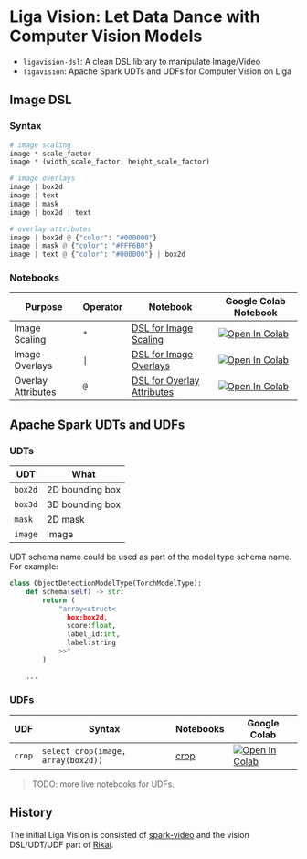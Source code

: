 # Liga Vision: Let Data Dance with Computer Vision Models
+ `ligavision-dsl`: A clean DSL library to manipulate Image/Video
+ `ligavision`: Apache Spark UDTs and UDFs for Computer Vision on Liga

## Image DSL
### Syntax
``` python
# image scaling
image * scale_factor
image * (width_scale_factor, height_scale_factor)

# image overlays
image | box2d
image | text
image | mask
image | box2d | text

# overlay attributes
image | box2d @ {"color": "#000000"}
image | mask @ {"color": "#FFF6B0"}
image | text @ {"color": "#000000"} | box2d
```

### Notebooks
| Purpose | Operator | Notebook | Google Colab Notebook |
|---------|----------|----------|-----------------------|
| Image Scaling | `*` | [DSL for Image Scaling](notebooks/DSLImageScale.ipynb) | <a href="https://colab.research.google.com/github/liga-ai/ligavision/blob/main/notebooks/DSLImageScale.ipynb" target="_parent"><img src="https://colab.research.google.com/assets/colab-badge.svg" alt="Open In Colab"/></a> |
| Image Overlays | `\|` | [DSL for Image Overlays](notebooks/DSLImageOverlay.ipynb) | <a href="https://colab.research.google.com/github/liga-ai/ligavision/blob/main/notebooks/DSLImageOverlay.ipynb" target="_parent"><img src="https://colab.research.google.com/assets/colab-badge.svg" alt="Open In Colab"/></a> |
| Overlay Attributes | `@` | [DSL for Overlay Attributes](notebooks/DSLOverlayAttribute.ipynb) | <a href="https://colab.research.google.com/github/liga-ai/ligavision/blob/main/notebooks/DSLOverlayAttribute.ipynb" target="_parent"><img src="https://colab.research.google.com/assets/colab-badge.svg" alt="Open In Colab"/></a> |

## Apache Spark UDTs and UDFs
### UDTs
| UDT | What |
|---------|-----------------|
| `box2d` | 2D bounding box |
| `box3d` | 3D bounding box |
| `mask` | 2D mask |
| `image` | Image |

UDT schema name could be used as part of the model type schema name. For example:
``` python
class ObjectDetectionModelType(TorchModelType):
    def schema(self) -> str:
        return (
            "array<struct<
              box:box2d,
              score:float,
              label_id:int,
              label:string
            >>"
        )

    ...

```

### UDFs
| UDF | Syntax | Notebooks | Google Colab |
|-----|--------|-----------|--------------|
| `crop` | `select crop(image, array(box2d))` | [crop](notebooks/UDF_crop.ipynb) | <a href="https://colab.research.google.com/github/liga-ai/ligavision/blob/main/notebooks/UDF_crop.ipynb" target="_parent"><img src="https://colab.research.google.com/assets/colab-badge.svg" alt="Open In Colab"/></a> |

> TODO: more live notebooks for UDFs.

## History
The initial Liga Vision is consisted of [spark-video](https://github.com/eto-ai/spark-video) and the vision DSL/UDT/UDF part of [Rikai](https://github.com/eto-ai/rikai).
